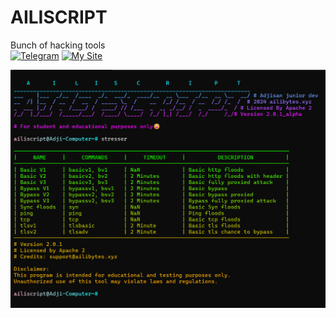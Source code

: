 # AILISCRIPT
Bunch of hacking tools                                                                                                                                              
[![Telegram](https://img.shields.io/badge/Telegram-brightgreen)](https://t.me/rizkykianadji)
[![My Site](https://img.shields.io/badge/My%20Site-green)](https://ailibytes.xyz)


![screenshot](https://github.com/AdjiDev/ailiscript/blob/main/screenshot.png?raw=true)
